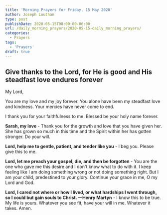 ```yaml
---
title: 'Morning Prayers for Friday, 15 May 2020'
author: Joseph Louthan
type: post
publishDate: 2020-05-15T08:00:00-06:00
url: /daily_morning_prayers/2020-05-15-daily_morning_prayers/
categories:
  - Prayers
tags:
  - 'Prayers'
draft: true
---
```

## Give thanks to the Lord, for He is good and His steadfast love endures forever

My Lord,

You are my love and my joy forever. You alone have been my steadfast love and kindness. Your mercies have never come to end.

I thank you for your faithfulness to me. Blessed be your holy name forever.

**Sarah, my love** - Thank you for the growth and love that you have given her. She has grown so much in this time and the Spirit within her has gotten stronger. Do your will.

**Lord, help me to gentle, patient, and tender like you** - I beg you. Please give this to me.

**Lord, let me preach your gospel, die, and then be forgotten** - You are the one who gave me this desire and I don't know what to do with it. I keep feeling like I am doing something wrong or not doing something right. But I am your child, predestined to your glory. Continue your grace in me, O my Lord and God.

**Lord, I cared not where or how I lived, or what hardships I went through, so I could but gain souls to Christ. —Henry Martyn** - I know this to be true. My life is yours. Whatever you see fit, have your will in me. Whatever it takes. Amen.

